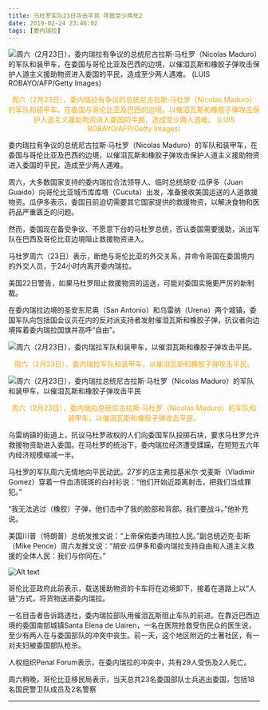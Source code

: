 ```yaml
---
title: 马杜罗军队23日攻击平民 导致至少两死2
date: 2019-02-24 23:46:02
tags: [委内瑞拉]
---
```


![周六（2月23日），委内瑞拉有争议的总统尼古拉斯‧马杜罗（Nicolas Maduro）的军队和装甲车，在委国与哥伦比亚及巴西的边境，以催泪瓦斯和橡胶子弹攻击保护人道主义援助物资进入委国的平民，造成至少两人遇难。 (LUIS ROBAYO/AFP/Getty Images)](http://i.epochtimes.com/assets/uploads/2019/02/GettyImages-1126954829-600x400.jpg)
<center><font color=orange>周六（2月23日），委内瑞拉有争议的总统尼古拉斯‧马杜罗（Nicolas Maduro）的军队和装甲车，在委国与哥伦比亚及巴西的边境，以催泪瓦斯和橡胶子弹攻击保护人道主义援助物资进入委国的平民，造成至少两人遇难。 (LUIS ROBAYO/AFP/Getty Images)</font></center>


委内瑞拉有争议的总统尼古拉斯‧马杜罗（Nicolas Maduro）的军队和装甲车，在委国与哥伦比亚及巴西的边境，以催泪瓦斯和橡胶子弹攻击保护人道主义援助物资进入委国的平民，造成至少两人遇难。

周六，大多数国家支持的委内瑞拉合法领导人、临时总统胡安‧瓜伊多（Juan Guaido）向哥伦比亚城市库库塔（Cucuta）出发，准备接收美国运送的人道救援物资。瓜伊多表示，委国目前迫切需要其它国家提供的救援物资，以解决食物和医药品严重匮乏的问题。

然而，委国现在备受争议、不愿意下台的马杜罗总统，否认委国需要援助，派出军队在巴西及哥伦比亚边境阻止救援物资进入。

马杜罗周六（23日）表示，断绝与哥伦比亚的外交关系，并命令哥国在委国境内的外交人员，于24小时内离开委内瑞拉。

美国22日警告，如果马杜罗阻止救援物资的运送，可能对委国实施更严厉的新制裁。

在委内瑞拉边境的圣安东尼奥（San Antonio）和乌雷纳（Urena）两个城镇，委国军队向包括国会议员在内的反对派支持者发射催泪瓦斯和橡胶子弹，抗议者向边境挥着委内瑞拉国旗并高呼“自由”。

![周六（2月23日），委内瑞拉军队和装甲车，以催泪瓦斯和橡胶子弹攻击平民。](http://i.epochtimes.com/assets/uploads/2019/02/GettyImages-1126971307-600x361.jpg)
<center><font color=orange>周六（2月23日），委内瑞拉军队和装甲车，以催泪瓦斯和橡胶子弹攻击平民。</font></center>

![周六（2月23日），委内瑞拉总统尼古拉斯‧马杜罗（Nicolas Maduro）的军队和装甲车，以催泪瓦斯和橡胶子弹攻击平民](http://i.epochtimes.com/assets/uploads/2019/02/GettyImages-1126958811-600x391.jpg)
<center><font color=orange>周六（2月23日），委内瑞拉总统尼古拉斯‧马杜罗（Nicolas Maduro）的军队和装甲车，以催泪瓦斯和橡胶子弹攻击平民。</font></center>

乌雷纳镇的街道上，抗议马杜罗政权的人们向委国军队投掷石块，要求马杜罗允许救援物资助进入委国。在马杜罗的统治下，委内瑞拉经济遭受蹂躏，在短短五六年内经济规模缩减一半。

马杜罗的军队周六无情地向平民动武。27岁的店主弗拉基米尔‧戈麦斯（Vladimir Gomez）穿着一件血渍斑斑的白衬衫说：“他们开始近距离射击，把我们当成罪犯。”

“我无法逃过（橡胶）子弹，他们击中了我的脸部和背部。我们要战斗。”他补充说。

美国川普（特朗普）总统发推文说：“上帝保佑委内瑞拉人民。”副总统迈克‧彭斯（Mike Pence）周六发推文说：“胡安‧瓜伊多和委内瑞拉支持自由和人道主义救援的全体人民：我们与你同在。”

![Alt text](https://i.loli.net/2019/02/25/5c72c3eb933c5.png)

哥伦比亚政府此前表示，载送援助物资的卡车将在边境卸下，接着在道路上以“人链”方式，将货物送进委内瑞拉。

一名目击者告诉路透社，委内瑞拉部队用催泪瓦斯阻止车队的前进。在靠近巴西边境的委国南部城镇Santa Elena de Uairen，一名在医院抢救受伤民众的医生说，至少有两人在与委国部队的冲突中丧生。前一天，这个地区附近的土著社区，有一对夫妇被委国部队枪杀。

人权组织Penal Forum表示，在委内瑞拉的冲突中，共有29人受伤及2人死亡。

周六稍晚，哥伦比亚移民局表示，当天总共23名委国部队士兵逃出委国，包括18名国民警卫队成员及2名警察



----------
